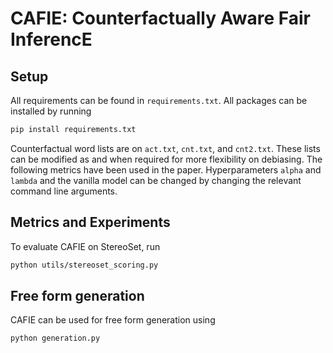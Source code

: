 # CAFIE: Counterfactually Aware Fair InferencE


## Setup
All requirements can be found in ```requirements.txt```. All packages can be installed by running
```bash
pip install requirements.txt
```
Counterfactual word lists are on ```act.txt```, ```cnt.txt```, and ```cnt2.txt```. These lists can be modified as and when required for more flexibility on debiasing. The following metrics have been used in the paper. Hyperparameters ```alpha``` and ```lambda``` and the vanilla model can be changed by changing the relevant command line arguments. 

## Metrics and Experiments
To evaluate CAFIE on StereoSet, run
```bash
python utils/stereoset_scoring.py
```

## Free form generation
CAFIE can be used for free form generation using
```bash
python generation.py
```
